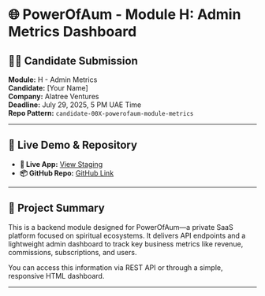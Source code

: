 # 🌐 PowerOfAum - Module H: Admin Metrics Dashboard

## 🧑‍💻 Candidate Submission

**Module:** H - Admin Metrics  
**Candidate:** [Your Name]  
**Company:** Alatree Ventures  
**Deadline:** July 29, 2025, 5 PM UAE Time  
**Repo Pattern:** `candidate-00X-powerofaum-module-metrics`

---

## 🚀 Live Demo & Repository

- **🔗 Live App:** [View Staging]()
- **📦 GitHub Repo:** [GitHub Link]()

---

## 📌 Project Summary

This is a backend module designed for PowerOfAum—a private SaaS platform focused on spiritual ecosystems. It delivers API endpoints and a lightweight admin dashboard to track key business metrics like revenue, commissions, subscriptions, and users.

You can access this information via REST API or through a simple, responsive HTML dashboard.

---
